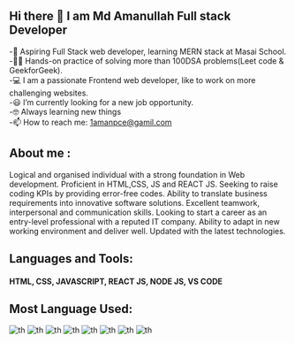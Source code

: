 ## Hi there 👋 I am Md Amanullah Full stack Developer

-🏫 Aspiring Full Stack web developer, learning MERN stack at Masai School. <br/>
-👩‍💻 Hands-on practice of solving more than 100DSA problems(Leet code & GeekforGeek).<br/>
-💻 I am a passionate Frontend web developer, like to work on more challenging websites.<br/>
-😃 I’m currently looking for a new job opportunity.<br/>
-🤓 Always learning new things<br/>
-📫 How to reach me: 1amanpce@gamil.com<br/>


## About me :

 Logical and organised individual with a strong foundation in Web development. Proficient in HTML,CSS, JS and REACT JS. Seeking to raise coding KPIs by providing error-free codes. Ability to translate business requirements into innovative software solutions. Excellent teamwork, interpersonal and communication skills. Looking to start a career as an entry-level professional with a reputed IT company. Ability to adapt in new working environment and deliver well. Updated with the latest technologies.


## Languages and Tools:
#### HTML, CSS,  JAVASCRIPT,  REACT JS,  NODE JS, VS CODE


## Most Language Used:

![th](https://user-images.githubusercontent.com/73229829/159380776-a9d74a98-482d-431e-904c-1b8ded9c5741.jpg)
![th](https://user-images.githubusercontent.com/73229829/159381127-a51b3640-9a39-44b6-9dd4-a82404122263.jpg)
![th](https://user-images.githubusercontent.com/73229829/159381359-3f160e3b-b143-4185-81e1-3b741fef3850.jpg)
![th](https://user-images.githubusercontent.com/73229829/159381414-ef2b8ce7-57b2-4c45-aad2-0146ca41a6da.jpg)
![th](https://user-images.githubusercontent.com/73229829/159381428-b61bb338-43de-4003-b225-1a396ae9c0c6.jpg)
![th](https://user-images.githubusercontent.com/73229829/159381452-274db756-8736-4a9c-a455-1b640479ce10.jpg)
![th](https://user-images.githubusercontent.com/73229829/159381480-950f5573-4f17-4d45-950e-32a9b934e7ca.jpg)
![th](https://user-images.githubusercontent.com/73229829/159381504-554e3fab-668d-4c50-b0c9-29394cfa22b7.jpg)

